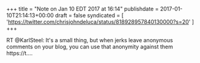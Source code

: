 +++
title = "Note on Jan 10 EDT 2017 at 16:14"
publishdate = 2017-01-10T21:14:13+00:00
draft = false
syndicated = [ 'https://twitter.com/chrisjohndeluca/status/818928957840130000?s=20' ]
+++

RT @KarlSteel: It's a small thing, but when jerks leave anonymous comments on your blog, you can use that anonymity against them https://t.…
